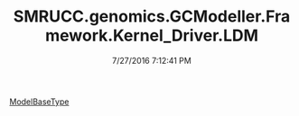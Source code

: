 ﻿---
title: SMRUCC.genomics.GCModeller.Framework.Kernel_Driver.LDM
date: 7/27/2016 7:12:41 PM
---

[ModelBaseType](T-SMRUCC.genomics.GCModeller.Framework.Kernel_Driver.LDM.ModelBaseType.html)
